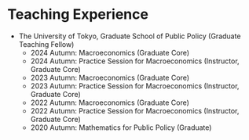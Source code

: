 
<!--  ---
title: "Teaching experience 1"
collection: teaching
type: "Graduate course"
permalink: /teaching/utokyo
venue: "The University of Tokyo, Graduate School of Pubilc Policy"
date: 2020
---
-->
Teaching Experience
======
* The University of Tokyo, Graduate School of Public Policy (Graduate Teaching Fellow)
  * 2024 Autumn: Macroeconomics (Graduate Core)
  * 2024 Autumn: Practice Session for Macroeconomics (Instructor, Graduate Core)
  * 2023 Autumn: Macroeconomics (Graduate Core)
  * 2023 Autumn: Practice Session for Macroeconomics (Instructor, Graduate Core)
  * 2022 Autumn: Macroeconomics (Graduate Core)
  * 2022 Autumn: Practice Session for Macroeconomics (Instructor, Graduate Core)
  * 2020 Autumn: Mathematics for Public Policy (Graduate)
